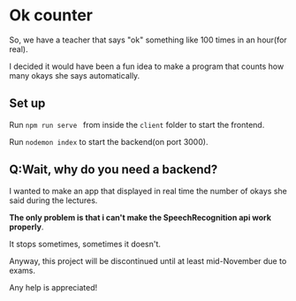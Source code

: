 # Ok counter

So, we have a teacher that says "ok" something like 100 times in an hour(for real).

I decided it would have been a fun idea to make a program that counts how many okays she says automatically.

## Set up

Run   ```npm run serve ``` from inside the ```client``` folder to start the frontend.

Run ```nodemon index``` to start the backend(on port 3000).

## Q:Wait, why do you need a backend?

I wanted to make an app that displayed in real time the number of okays she said during the lectures.

__The only problem is that i can't make the SpeechRecognition api work properly__.

It stops sometimes, sometimes it doesn't.

Anyway, this project will be discontinued until at least mid-November due to exams.

Any help is appreciated!

